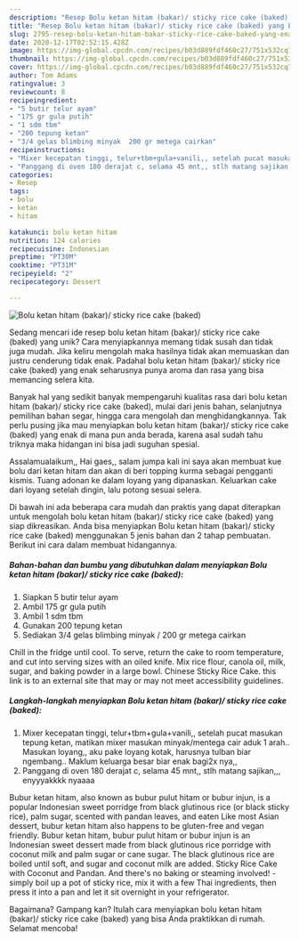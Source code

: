```yaml
---
description: "Resep Bolu ketan hitam (bakar)/ sticky rice cake (baked) yang Enak"
title: "Resep Bolu ketan hitam (bakar)/ sticky rice cake (baked) yang Enak"
slug: 2795-resep-bolu-ketan-hitam-bakar-sticky-rice-cake-baked-yang-enak
date: 2020-12-17T02:52:15.428Z
image: https://img-global.cpcdn.com/recipes/b03d889fdf460c27/751x532cq70/bolu-ketan-hitam-bakar-sticky-rice-cake-baked-foto-resep-utama.jpg
thumbnail: https://img-global.cpcdn.com/recipes/b03d889fdf460c27/751x532cq70/bolu-ketan-hitam-bakar-sticky-rice-cake-baked-foto-resep-utama.jpg
cover: https://img-global.cpcdn.com/recipes/b03d889fdf460c27/751x532cq70/bolu-ketan-hitam-bakar-sticky-rice-cake-baked-foto-resep-utama.jpg
author: Tom Adams
ratingvalue: 3
reviewcount: 8
recipeingredient:
- "5 butir telur ayam"
- "175 gr gula putih"
- "1 sdm tbm"
- "200 tepung ketan"
- "3/4 gelas blimbing minyak  200 gr metega cairkan"
recipeinstructions:
- "Mixer kecepatan tinggi, telur+tbm+gula+vanili,, setelah pucat masukan tepung ketan, matikan mixer masukan minyak/mentega cair aduk 1 arah.. Masukan loyang,, aku pake loyang kotak, harusnya tulban biar ngembang.. Maklum keluarga besar biar enak bagi2x nya,,"
- "Panggang di oven 180 derajat c, selama 45 mnt,, stlh matang sajikan,,, enyyyakkkk nyaaaa"
categories:
- Resep
tags:
- bolu
- ketan
- hitam

katakunci: bolu ketan hitam 
nutrition: 124 calories
recipecuisine: Indonesian
preptime: "PT30M"
cooktime: "PT31M"
recipeyield: "2"
recipecategory: Dessert

---
```



![Bolu ketan hitam (bakar)/ sticky rice cake (baked)](https://img-global.cpcdn.com/recipes/b03d889fdf460c27/751x532cq70/bolu-ketan-hitam-bakar-sticky-rice-cake-baked-foto-resep-utama.jpg)

Sedang mencari ide resep bolu ketan hitam (bakar)/ sticky rice cake (baked) yang unik? Cara menyiapkannya memang tidak susah dan tidak juga mudah. Jika keliru mengolah maka hasilnya tidak akan memuaskan dan justru cenderung tidak enak. Padahal bolu ketan hitam (bakar)/ sticky rice cake (baked) yang enak seharusnya punya aroma dan rasa yang bisa memancing selera kita.

Banyak hal yang sedikit banyak mempengaruhi kualitas rasa dari bolu ketan hitam (bakar)/ sticky rice cake (baked), mulai dari jenis bahan, selanjutnya pemilihan bahan segar, hingga cara mengolah dan menghidangkannya. Tak perlu pusing jika mau menyiapkan bolu ketan hitam (bakar)/ sticky rice cake (baked) yang enak di mana pun anda berada, karena asal sudah tahu triknya maka hidangan ini bisa jadi suguhan spesial.

Assalamualaikum,, Hai gaes,, salam jumpa kali ini saya akan membuat kue bolu dari ketan hitam dan akan di beri topping kurma sebagai pengganti kismis. Tuang adonan ke dalam loyang yang dipanaskan. Keluarkan cake dari loyang setelah dingin, lalu potong sesuai selera.


Di bawah ini ada beberapa cara mudah dan praktis yang dapat diterapkan untuk mengolah bolu ketan hitam (bakar)/ sticky rice cake (baked) yang siap dikreasikan. Anda bisa menyiapkan Bolu ketan hitam (bakar)/ sticky rice cake (baked) menggunakan 5 jenis bahan dan 2 tahap pembuatan. Berikut ini cara dalam membuat hidangannya.

<!--inarticleads1-->

##### Bahan-bahan dan bumbu yang dibutuhkan dalam menyiapkan Bolu ketan hitam (bakar)/ sticky rice cake (baked):

1. Siapkan 5 butir telur ayam
1. Ambil 175 gr gula putih
1. Ambil 1 sdm tbm
1. Gunakan 200 tepung ketan
1. Sediakan 3/4 gelas blimbing minyak / 200 gr metega cairkan


Chill in the fridge until cool. To serve, return the cake to room temperature, and cut into serving sizes with an oiled knife. Mix rice flour, canola oil, milk, sugar, and baking powder in a large bowl. Chinese Sticky Rice Cake. this link is to an external site that may or may not meet accessibility guidelines. 

<!--inarticleads2-->

##### Langkah-langkah menyiapkan Bolu ketan hitam (bakar)/ sticky rice cake (baked):

1. Mixer kecepatan tinggi, telur+tbm+gula+vanili,, setelah pucat masukan tepung ketan, matikan mixer masukan minyak/mentega cair aduk 1 arah.. Masukan loyang,, aku pake loyang kotak, harusnya tulban biar ngembang.. Maklum keluarga besar biar enak bagi2x nya,,
1. Panggang di oven 180 derajat c, selama 45 mnt,, stlh matang sajikan,,, enyyyakkkk nyaaaa


Bubur ketan hitam, also known as bubur pulut hitam or bubur injun, is a popular Indonesian sweet porridge from black glutinous rice (or black sticky rice), palm sugar, scented with pandan leaves, and eaten Like most Asian dessert, bubur ketan hitam also happens to be gluten-free and vegan friendly. Bubur ketan hitam, bubur pulut hitam or bubur injun is an Indonesian sweet dessert made from black glutinous rice porridge with coconut milk and palm sugar or cane sugar. The black glutinous rice are boiled until soft, and sugar and coconut milk are added. Sticky Rice Cake with Coconut and Pandan. And there&#39;s no baking or steaming involved! - simply boil up a pot of sticky rice, mix it with a few Thai ingredients, then press it into a pan and let it sit overnight in your refrigerator. 

Bagaimana? Gampang kan? Itulah cara menyiapkan bolu ketan hitam (bakar)/ sticky rice cake (baked) yang bisa Anda praktikkan di rumah. Selamat mencoba!
